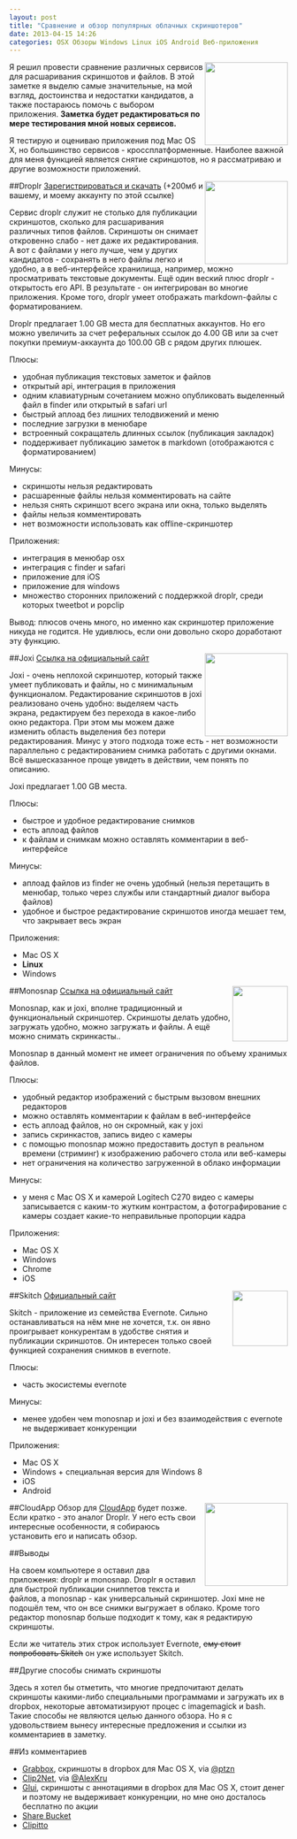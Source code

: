```yaml
---
layout: post
title: "Сравнение и обзор популярных облачных скриншотеров"
date: 2013-04-15 14:26
categories: OSX Обзоры Windows Linux iOS Android Веб-приложения
---
```

<img src ="http://www.iwesoft.com/upload/201206/1339404558229307960.jpg" style="float:right;width: 150px;" />

Я решил провести сравнение различных сервисов для расшаривания скриншотов и файлов. В этой заметке я выделю самые значительные, на мой взгляд, достоинства и недостатки кандидатов, а также постараюсь помочь с выбором приложения. **Заметка будет редактироваться по мере тестирования мной новых сервисов.**

Я тестирую и оцениваю приложения под Mac OS X, но большинство сервисов - кроссплатформенные. Наиболее важной для меня функцией является снятие скриншотов, но я рассматриваю и другие возможности приложений.
<!--more-->
##Droplr
<img src="https://d25ss6wjc6pfq2.cloudfront.net/assets/homepage/logo-0b3d9131e53fe812e14f7e2a3fdd1a42.png" style="float:right;width: 150px;" />
[Зарегистрироваться и скачать](https://droplr.com/join/HtazcU6Q) (+200мб и вашему, и моему аккаунту по этой ссылке)

Сервис droplr служит не столько для публикации скриншотов, сколько для расшаривания различных типов файлов. Скриншоты он снимает откровенно слабо - нет даже их редактирования. А вот с файлами у него лучше, чем у других кандидатов - сохранять в него файлы легко и удобно, а в веб-интерфейсе хранилища, например, можно просматривать текстовые документы. Ещё один веский плюс droplr - открытость его API. В результате - он интегрирован во многие приложения. Кроме того, droplr умеет отображать markdown-файлы с форматированием.

Droplr предлагает 1.00 GB места для бесплатных аккаунтов. Но его можно увеличить за счет реферальных ссылок до 4.00 GB или за счет покупки премиум-аккаунта до 100.00 GB с рядом других плюшек.

Плюсы:

- удобная публикация текстовых заметок и файлов
- открытый api, интеграция в приложения
- одним клавиатурным сочетанием можно опубликовать выделенный файл в finder или открытый в safari url
- быстрый аплоад без лишних телодвижений и меню
- последние загрузки в менюбаре
- встроенный сокращатель длинных ссылок (публикация закладок)
- поддерживает публикацию заметок в markdown (отображаются с форматированием)

Минусы:

- скриншоты нельзя редактировать
- расшаренные файлы нельзя комментировать на сайте
- нельзя снять скриншот всего экрана или окна, только выделять
- файлы нельзя комментировать
- нет возможности использовать как offline-скриншотер

Приложения:

- интеграция в менюбар osx
- интеграция с finder и safari
- приложение для iOS
- приложение для windows
- множество сторонних приложений с поддержкой droplr, среди которых tweetbot и popclip

Вывод: плюсов очень много, но именно как скриншотер приложение никуда не годится. Не удивлюсь, если они довольно скоро доработают эту функцию.

##Joxi
<img src="http://startupafisha.ru/media/company/c5xroxwdw-.jpg.238x400_q100.jpg" style="float:right;width: 150px;" />
[Ссылка на официальный сайт](http://joxi.ru)

Joxi - очень неплохой скриншотер, который также умеет публиковать и файлы, но с минимальным функционалом. Редактирование скриншотов в joxi реализовано очень удобно: выделяем часть экрана, редактируем без перехода в какое-либо окно редактора. При этом мы можем даже изменить область выделения без потери редактирования. Минус у этого подхода тоже есть - нет возможности параллельно с редактированием снимка работать с другими окнами. Всё вышесказанное проще увидеть в действии, чем понять по описанию.

Joxi предлагает 1.00 GB места.

Плюсы:

- быстрое и удобное редактирование снимков
- есть аплоад файлов
- к файлам и снимкам можно оставлять комментарии в веб-интерфейсе

Минусы:

- аплоад файлов из finder не очень удобный (нельзя перетащить в менюбар, только через службы или стандартный диалог выбора файлов)
- удобное и быстрое редактирование скриншотов иногда мешает тем, что закрывает весь экран

Приложения:

- Mac OS X
- __Linux__
- Windows

##Monosnap
<img src="http://monosnap.com/img/logo.png" style="float:right;width: 100px;" />
[Ссылка на официальный сайт](http://monosnap.com)

Monosnap, как и joxi, вполне традиционный и функциональный скриншотер. Скриншоты делать удобно, загружать удобно, можно загружать и файлы. А ещё можно снимать скринкасты..

Monosnap в данный момент не имеет ограничения по объему хранимых файлов.

Плюсы:

- удобный редактор изображений с быстрым вызовом внешних редакторов
- можно оставлять комментарии к файлам в веб-интерфейсе
- есть аплоад файлов, но он скромный, как у joxi
- запись скринкастов, запись видео с камеры
- с помощью monosnap можно предоставить доступ в реальном времени (стриминг) к изображению рабочего стола или веб-камеры
- нет ограничения на количество загруженной в облако информации

Минусы:

- у меня с Mac OS X и камерой Logitech C270 видео с камеры записывается с каким-то жутким контрастом, а фотографирование с камеры создает какие-то неправильные пропорции кадра

Приложения:

- Mac OS X
- Windows
- Chrome
- iOS

##Skitch
<img src="http://evernote.com/media/img/product_icons/skitch-shadow-50-v2.png" style="float:right;width: 100px;" />
[Официальный сайт](http://evernote.com/intl/ru/skitch/)

Skitch - приложение из семейства Evernote. Сильно останавливаться на нём мне не хочется, т.к. он явно проигрывает конкурентам в удобстве снятия и публикации скриншотов. Он интересен только своей функцией сохранения снимков в evernote.

Плюсы:

- часть экосистемы evernote

Минусы:

- менее удобен чем monosnap и joxi и без взаимодействия с evernote не выдерживает конкуренции

Приложения:

- Mac OS X
- Windows + специальная версия для Windows 8
- iOS
- Android

##CloudApp
<img src="http://getcloudapp.com/images/logo.png" style="float:right;width: 150px; margin: 0 0 10px 10px" />
Обзор для [CloudApp](http://getcloudapp.com) будет позже. Если кратко - это аналог Droplr. У него есть свои интересные особенности, я собираюсь установить его и написать обзор.

##Выводы

На своем компьютере я оставил два приложения: droplr и monosnap. Droplr я оставил для быстрой публикации сниппетов текста и файлов, а monosnap - как универсальный скриншотер. Joxi мне не подошёл тем, что он все снимки выгружает в облако. Кроме того редактор monosnap больше подходит к тому, как я редактирую скриншоты.

Если же читатель этих строк использует Evernote, <strike>ему стоит попробовать Skitch</strike> он уже использует Skitch.

##Другие способы снимать скриншоты

Здесь я хотел бы отметить, что многие предпочитают делать скриншоты какими-либо специальными программами и загружать их в dropbox, некоторые автоматизируют процес с imagemagick и bash. Такие способы не являются целью данного обзора. Но я с удовольствием вынесу интересные предложения и ссылки из комментариев в заметку.

##Из комментариев

- [Grabbox](http://grabbox.devsoft.no), скриншоты в dropbox для Mac OS X, via [@ptzn](https://twitter.com/ptzn/status/323754002640670722)
- [Clip2Net](http://clip2net.com/ru/), via [@AlexKru](https://twitter.com/AlexKru)
- [Glui](http://glui.me), скриншоты с аннотациями в dropbox для Mac OS X, стоит денег и поэтому не выдерживает конкуренции, но мне оно досталось бесплатно по акции
- [Share Bucket](https://itunes.apple.com/ca/app/share-bucket/id611078158?mt=12)
- [Clipitto](http://paul.elms.pro/blog/2013/09/19/free-apps/)